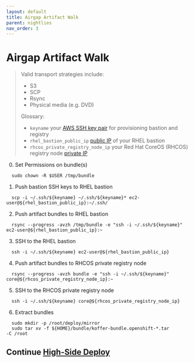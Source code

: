 ```yaml
---
layout: default
title: Airgap Artifact Walk
parent: nightlies
nav_order: 3
---
```


# Airgap Artifact Walk
> Valid transport strategies include:
>  - S3
>  - SCP
>  - Rsync
>  - Physical media (e.g. DVD)
>
> Glossary:
>  - `keyname` your [AWS SSH key pair](https://console.amazonaws-us-gov.com/ec2/home?#KeyPairs) for provisioning bastion and registry
>  - `rhel_bastion_public_ip` [public IP](https://console.amazonaws-us-gov.com/ec2/home?#Instances) of your RHEL bastion
>  - `rhcos_private_registry_node_ip` your Red Hat CoreOS (RHCOS) registry node [private IP](https://console.amazonaws-us-gov.com/ec2/home?#Instances)
>    

  0. Set Permissions on bundle(s)
```
  sudo chown -R $USER /tmp/bundle
```
  1. Push bastion SSH keys to RHEL bastion
```
  scp -i ~/.ssh/${keyname} ~/.ssh/${keyname}* ec2-user@${rhel_bastion_public_ip}:~/.ssh/
```
  2. Push artifact bundles to RHEL bastion
```
  rsync --progress -avzh /tmp/bundle -e "ssh -i ~/.ssh/${keyname}" ec2-user@${rhel_bastion_public_ip}:~
```
  3. SSH to the RHEL bastion
```
  ssh -i ~/.ssh/${keyname} ec2-user@${rhel_bastion_public_ip}
```
  4. Push artifact bundles to RHCOS private registry node
```
  rsync --progress -avzh bundle -e "ssh -i ~/.ssh/${keyname}" core@${rhcos_private_registry_node_ip}:~
```
  5. SSH to the RHCOS private registry node
```
  ssh -i ~/.ssh/${keyname} core@${rhcos_private_registry_node_ip}
```
  6. Extract bundles
```
  sudo mkdir -p /root/deploy/mirror
  sudo tar xv -f ${HOME}/bundle/koffer-bundle.openshift-*.tar         -C /root
```
## Continue [High-Side Deploy]    
[Quay.io Image Pull Secret]:https://cloud.redhat.com/openshift/install/metal/user-provisioned
[High-Side Deploy]:https://codectl.io/docs/user-guide/deploy
